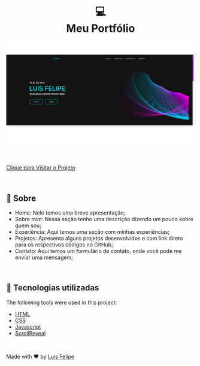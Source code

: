 <h1 align="center">
  💻<br>Meu Portfólio
</h1>

<img src="./src/img/preview.png" alt="Meu Portfólio" align="center" width="500px" />

&#xa0;

[Clique para Visitar o Projeto]()

<br>

## :dart: Sobre ##

- Home: Nele temos uma breve apresentação;
- Sobre mim: Nessa seção tenho uma descrição dizendo um pouco sobre quem sou;
- Experiência: Aqui temos uma seção com minhas experiências;
- Projetos: Apresenta alguns projetos desenvolvidos e com link direto para os respectivos códigos no GitHub;
- Contato: Aqui temos um formulário de contato, onde você pode me enviar uma mensagem;

&#xa0;

## :rocket: Tecnologias utilizadas ##

The following tools were used in this project:

- [HTML](https://www.w3schools.com/html/html5_intro.asp)
- [CSS](https://www.w3schools.com/css/css_intro.asp)
- [Javascript](https://www.w3schools.com/js/js_intro.asp)
- [ScrollReveal](https://scrollrevealjs.org/)

&#xa0;

Made with :heart: by <a href="https://github.com/luisfelipecode" target="_blank">Luis Felipe</a>
